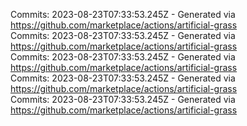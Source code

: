 Commits: 2023-08-23T07:33:53.245Z - Generated via https://github.com/marketplace/actions/artificial-grass
<br>
Commits: 2023-08-23T07:33:53.245Z - Generated via https://github.com/marketplace/actions/artificial-grass
<br>
Commits: 2023-08-23T07:33:53.245Z - Generated via https://github.com/marketplace/actions/artificial-grass
<br>
Commits: 2023-08-23T07:33:53.245Z - Generated via https://github.com/marketplace/actions/artificial-grass
<br>
Commits: 2023-08-23T07:33:53.245Z - Generated via https://github.com/marketplace/actions/artificial-grass
<br>
